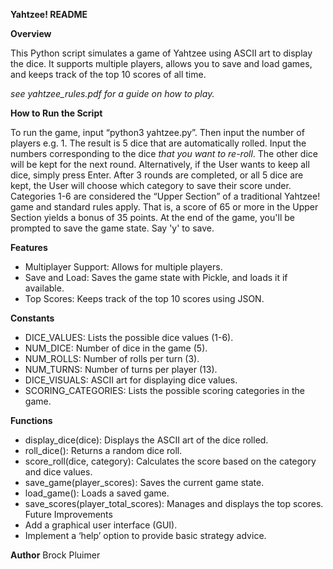 **Yahtzee! README**

**Overview**

This Python script simulates a game of Yahtzee using ASCII art to display the dice. It supports multiple players, allows you to save and load games, and keeps track of the top 10 scores of all time.

*see yahtzee_rules.pdf for a guide on how to play.*

**How to Run the Script**

To run the game, input “python3 yahtzee.py”. Then input the number of players e.g. 1. The result is 5 dice that are automatically rolled. Input the numbers corresponding to the dice *that you want to re-roll*. The other dice will be kept for the next round. Alternatively, if the User wants to keep all dice, simply press Enter. After 3 rounds are completed, or all 5 dice are kept, the User will choose which category to save their score under. Categories 1-6 are considered the “Upper Section” of a traditional Yahtzee! game and standard rules apply. That is, a score of 65 or more in the Upper Section yields a bonus of 35 points. At the end of the game, you'll be prompted to save the game state. Say 'y' to save.

**Features**
* Multiplayer Support: Allows for multiple players.
* Save and Load: Saves the game state with Pickle, and loads it if available.
* Top Scores: Keeps track of the top 10 scores using JSON.
  
**Constants**
* DICE_VALUES: Lists the possible dice values (1-6).
* NUM_DICE: Number of dice in the game (5).
* NUM_ROLLS: Number of rolls per turn (3).
* NUM_TURNS: Number of turns per player (13).
* DICE_VISUALS: ASCII art for displaying dice values.
* SCORING_CATEGORIES: Lists the possible scoring categories in the game.
  
**Functions**
* display_dice(dice): Displays the ASCII art of the dice rolled.
* roll_dice(): Returns a random dice roll.
* score_roll(dice, category): Calculates the score based on the category and dice values.
* save_game(player_scores): Saves the current game state.
* load_game(): Loads a saved game.
* save_scores(player_total_scores): Manages and displays the top scores.
Future Improvements
* Add a graphical user interface (GUI).
* Implement a ‘help’ option to provide basic strategy advice.
  
**Author**
Brock Pluimer


